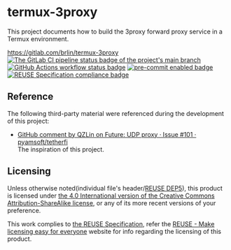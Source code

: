 # termux-3proxy

This project documents how to build the 3proxy forward proxy service in a Termux environment.

<https://gitlab.com/brlin/termux-3proxy>  
[![The GitLab CI pipeline status badge of the project's `main` branch](https://gitlab.com/brlin/termux-3proxy/badges/main/pipeline.svg?ignore_skipped=true "Click here to check out the comprehensive status of the GitLab CI pipelines")](https://gitlab.com/brlin/termux-3proxy/-/pipelines) [![GitHub Actions workflow status badge](https://github.com/brlin-tw/termux-3proxy/actions/workflows/check-potential-problems.yml/badge.svg "GitHub Actions workflow status")](https://github.com/brlin-tw/termux-3proxy/actions/workflows/check-potential-problems.yml) [![pre-commit enabled badge](https://img.shields.io/badge/pre--commit-enabled-brightgreen?logo=pre-commit&logoColor=white "This project uses pre-commit to check potential problems")](https://pre-commit.com/) [![REUSE Specification compliance badge](https://api.reuse.software/badge/gitlab.com/brlin/termux-3proxy "This project complies to the REUSE specification to decrease software licensing costs")](https://api.reuse.software/info/gitlab.com/brlin/termux-3proxy)

## Reference

The following third-party material were referenced during the development of this project:

* [GitHub comment by QZLin on Future: UDP proxy · Issue #101 · pyamsoft/tetherfi](https://github.com/pyamsoft/tetherfi/issues/101#issuecomment-2104083955)  
  The inspiration of this project.

## Licensing

Unless otherwise noted(individual file's header/[REUSE DEP5](.reuse/dep5)), this product is licensed under [the 4.0 International version of the Creative Commons Attribution-ShareAlike license](https://creativecommons.org/licenses/by-sa/4.0/), or any of its more recent versions of your preference.

This work complies to [the REUSE Specification](https://reuse.software/spec/), refer the [REUSE - Make licensing easy for everyone](https://reuse.software/) website for info regarding the licensing of this product.
